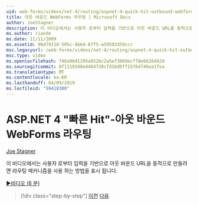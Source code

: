 ```yaml
---
uid: web-forms/videos/net-4/routing/aspnet-4-quick-hit-outbound-webforms-routing
title: 아웃 바운드 WebForms 라우팅 | Microsoft Docs
author: JoeStagner
description: 이 비디오에서는 사용자 로부터 입력을 기반으로 아웃 바운드 URL을 동적으로 만들려면 라우팅 메커니즘을 사용 하는 방법을 표시 됩니다.
ms.author: riande
ms.date: 11/11/2009
ms.assetid: 90d79218-505c-4b6d-87f5-a59592d59ccc
msc.legacyurl: /web-forms/videos/net-4/routing/aspnet-4-quick-hit-outbound-webforms-routing
msc.type: video
ms.openlocfilehash: f46a9841295a9526c2a5ef3069ecff8e6626d42d
ms.sourcegitcommit: 0f1119340e4464720cfd16d0ff15764746ea1fea
ms.translationtype: MT
ms.contentlocale: ko-KR
ms.lasthandoff: 04/09/2019
ms.locfileid: "59418380"
---
```

# <a name="aspnet-4-quick-hit---outbound-webforms-routing"></a>ASP.NET 4 "빠른 Hit"-아웃 바운드 WebForms 라우팅

[Joe Stagner](https://github.com/JoeStagner)

이 비디오에서는 사용자 로부터 입력을 기반으로 아웃 바운드 URL을 동적으로 만들려면 라우팅 메커니즘을 사용 하는 방법을 표시 됩니다. 

[&#9654;비디오 (6 분)](https://channel9.msdn.com/Blogs/ASP-NET-Site-Videos/aspnet-4-quick-hit-outbound-webforms-routing)

> [!div class="step-by-step"]
> [이전](aspnet-4-quick-hit-declarative-webforms-routing.md)
> [다음](how-do-i-use-routing-with-aspnet-web-forms.md)
